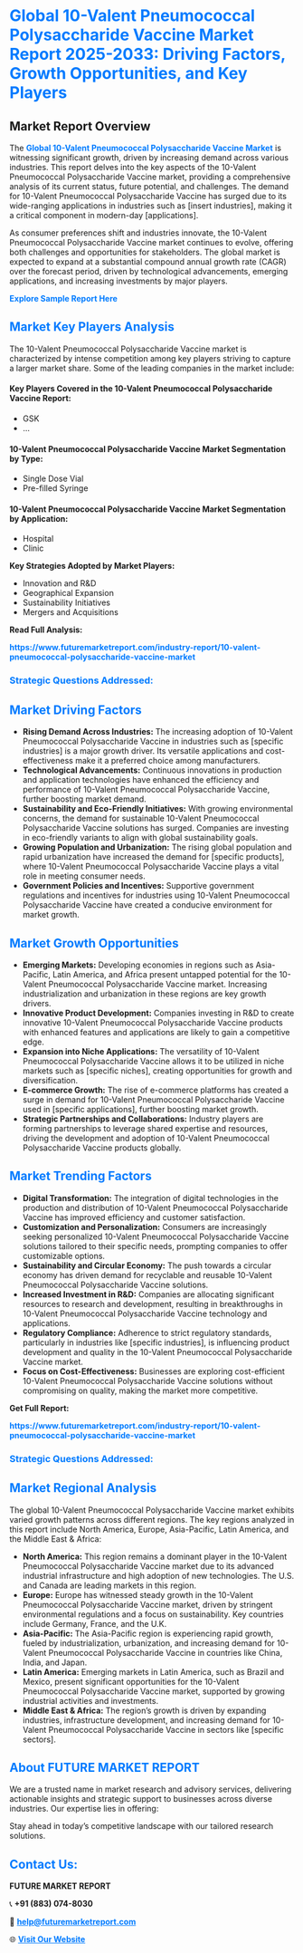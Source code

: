 <h1 style="color: #007BFF;">Global 10-Valent Pneumococcal Polysaccharide Vaccine Market Report 2025-2033: Driving Factors, Growth Opportunities, and Key Players</h1>

<section id="overview">
<h2>Market Report Overview</h2>
<p>The <a href="https://www.futuremarketreport.com/industry-report/10-valent-pneumococcal-polysaccharide-vaccine-market" style="color: #007BFF; text-decoration: none;"><strong>Global 10-Valent Pneumococcal Polysaccharide Vaccine Market</strong></a> is witnessing significant growth, driven by increasing demand across various industries. This report delves into the key aspects of the 10-Valent Pneumococcal Polysaccharide Vaccine market, providing a comprehensive analysis of its current status, future potential, and challenges. The demand for 10-Valent Pneumococcal Polysaccharide Vaccine has surged due to its wide-ranging applications in industries such as [insert industries], making it a critical component in modern-day [applications].</p>
<p>As consumer preferences shift and industries innovate, the 10-Valent Pneumococcal Polysaccharide Vaccine market continues to evolve, offering both challenges and opportunities for stakeholders. The global market is expected to expand at a substantial compound annual growth rate (CAGR) over the forecast period, driven by technological advancements, emerging applications, and increasing investments by major players.</p>
</section>

<section id="overview">
<p><a href="https://www.futuremarketreport.com/request-sample/reportId=105737" style="color: #007BFF; text-decoration: none;"><strong>Explore Sample Report Here</strong></a></p>
</section>

<section id="key-players">
<h2 style="color: #007BFF;">Market Key Players Analysis</h2>
<p>The 10-Valent Pneumococcal Polysaccharide Vaccine market is characterized by intense competition among key players striving to capture a larger market share. Some of the leading companies in the market include:</p>
<h4>Key Players Covered in the 10-Valent Pneumococcal Polysaccharide Vaccine Report:</h4>
<ul><li>GSK</li><li>...</li></ul>
<h4>10-Valent Pneumococcal Polysaccharide Vaccine Market Segmentation by Type:</h4>
<ul><li>Single Dose Vial</li><li>Pre-filled Syringe</li></ul>

<h4>10-Valent Pneumococcal Polysaccharide Vaccine Market Segmentation by Application:</h4>
<ul><li>Hospital</li><li>Clinic</li></ul>
<p><strong>Key Strategies Adopted by Market Players:</strong></p>
<ul>
<li>Innovation and R&D</li>
<li>Geographical Expansion</li>
<li>Sustainability Initiatives</li>
<li>Mergers and Acquisitions</li>
</ul>
</section>

<section>
<p><strong>Read Full Analysis: </strong></p><a href="https://www.futuremarketreport.com/industry-report/10-valent-pneumococcal-polysaccharide-vaccine-market" style="color: #007BFF; text-decoration: none;"><strong>https://www.futuremarketreport.com/industry-report/10-valent-pneumococcal-polysaccharide-vaccine-market</strong></a>
<h3 style="color: #007BFF;">Strategic Questions Addressed:</h3>
</section>

<section id="driving-factors">
<h2 style="color: #007BFF;">Market Driving Factors</h2>
<ul>
<li><strong>Rising Demand Across Industries:</strong> The increasing adoption of 10-Valent Pneumococcal Polysaccharide Vaccine in industries such as [specific industries] is a major growth driver. Its versatile applications and cost-effectiveness make it a preferred choice among manufacturers.</li>
<li><strong>Technological Advancements:</strong> Continuous innovations in production and application technologies have enhanced the efficiency and performance of 10-Valent Pneumococcal Polysaccharide Vaccine, further boosting market demand.</li>
<li><strong>Sustainability and Eco-Friendly Initiatives:</strong> With growing environmental concerns, the demand for sustainable 10-Valent Pneumococcal Polysaccharide Vaccine solutions has surged. Companies are investing in eco-friendly variants to align with global sustainability goals.</li>
<li><strong>Growing Population and Urbanization:</strong> The rising global population and rapid urbanization have increased the demand for [specific products], where 10-Valent Pneumococcal Polysaccharide Vaccine plays a vital role in meeting consumer needs.</li>
<li><strong>Government Policies and Incentives:</strong> Supportive government regulations and incentives for industries using 10-Valent Pneumococcal Polysaccharide Vaccine have created a conducive environment for market growth.</li>
</ul>
</section>

<section id="growth-opportunities">
<h2 style="color: #007BFF;">Market Growth Opportunities</h2>
<ul>
<li><strong>Emerging Markets:</strong> Developing economies in regions such as Asia-Pacific, Latin America, and Africa present untapped potential for the 10-Valent Pneumococcal Polysaccharide Vaccine market. Increasing industrialization and urbanization in these regions are key growth drivers.</li>
<li><strong>Innovative Product Development:</strong> Companies investing in R&D to create innovative 10-Valent Pneumococcal Polysaccharide Vaccine products with enhanced features and applications are likely to gain a competitive edge.</li>
<li><strong>Expansion into Niche Applications:</strong> The versatility of 10-Valent Pneumococcal Polysaccharide Vaccine allows it to be utilized in niche markets such as [specific niches], creating opportunities for growth and diversification.</li>
<li><strong>E-commerce Growth:</strong> The rise of e-commerce platforms has created a surge in demand for 10-Valent Pneumococcal Polysaccharide Vaccine used in [specific applications], further boosting market growth.</li>
<li><strong>Strategic Partnerships and Collaborations:</strong> Industry players are forming partnerships to leverage shared expertise and resources, driving the development and adoption of 10-Valent Pneumococcal Polysaccharide Vaccine products globally.</li>
</ul>
</section>

<section id="trending-factors">
<h2 style="color: #007BFF;">Market Trending Factors</h2>
<ul>
<li><strong>Digital Transformation:</strong> The integration of digital technologies in the production and distribution of 10-Valent Pneumococcal Polysaccharide Vaccine has improved efficiency and customer satisfaction.</li>
<li><strong>Customization and Personalization:</strong> Consumers are increasingly seeking personalized 10-Valent Pneumococcal Polysaccharide Vaccine solutions tailored to their specific needs, prompting companies to offer customizable options.</li>
<li><strong>Sustainability and Circular Economy:</strong> The push towards a circular economy has driven demand for recyclable and reusable 10-Valent Pneumococcal Polysaccharide Vaccine solutions.</li>
<li><strong>Increased Investment in R&D:</strong> Companies are allocating significant resources to research and development, resulting in breakthroughs in 10-Valent Pneumococcal Polysaccharide Vaccine technology and applications.</li>
<li><strong>Regulatory Compliance:</strong> Adherence to strict regulatory standards, particularly in industries like [specific industries], is influencing product development and quality in the 10-Valent Pneumococcal Polysaccharide Vaccine market.</li>
<li><strong>Focus on Cost-Effectiveness:</strong> Businesses are exploring cost-efficient 10-Valent Pneumococcal Polysaccharide Vaccine solutions without compromising on quality, making the market more competitive.</li>
</ul>
</section>

<section>
<p><strong>Get Full Report: </strong></p><a href="https://www.futuremarketreport.com/industry-report/10-valent-pneumococcal-polysaccharide-vaccine-market" style="color: #007BFF; text-decoration: none;"><strong>https://www.futuremarketreport.com/industry-report/10-valent-pneumococcal-polysaccharide-vaccine-market</strong></a>
<h3 style="color: #007BFF;">Strategic Questions Addressed:</h3>
</section>


<section id="regional-analysis">
<h2 style="color: #007BFF;">Market Regional Analysis</h2>
<p>The global 10-Valent Pneumococcal Polysaccharide Vaccine market exhibits varied growth patterns across different regions. The key regions analyzed in this report include North America, Europe, Asia-Pacific, Latin America, and the Middle East & Africa:</p>
<ul>
<li><strong>North America:</strong> This region remains a dominant player in the 10-Valent Pneumococcal Polysaccharide Vaccine market due to its advanced industrial infrastructure and high adoption of new technologies. The U.S. and Canada are leading markets in this region.</li>
<li><strong>Europe:</strong> Europe has witnessed steady growth in the 10-Valent Pneumococcal Polysaccharide Vaccine market, driven by stringent environmental regulations and a focus on sustainability. Key countries include Germany, France, and the U.K.</li>
<li><strong>Asia-Pacific:</strong> The Asia-Pacific region is experiencing rapid growth, fueled by industrialization, urbanization, and increasing demand for 10-Valent Pneumococcal Polysaccharide Vaccine in countries like China, India, and Japan.</li>
<li><strong>Latin America:</strong> Emerging markets in Latin America, such as Brazil and Mexico, present significant opportunities for the 10-Valent Pneumococcal Polysaccharide Vaccine market, supported by growing industrial activities and investments.</li>
<li><strong>Middle East & Africa:</strong> The region’s growth is driven by expanding industries, infrastructure development, and increasing demand for 10-Valent Pneumococcal Polysaccharide Vaccine in sectors like [specific sectors].</li>
</ul>
</section>

<footer>
<h2 style="color: #007BFF;">About FUTURE MARKET REPORT</h2>
<p>We are a trusted name in market research and advisory services, delivering actionable insights and strategic support to businesses across diverse industries. Our expertise lies in offering:</p>

<p>Stay ahead in today’s competitive landscape with our tailored research solutions.</p>

<h2 style="color: #007BFF;">Contact Us:</h2>
<p><strong>FUTURE MARKET REPORT</strong></p>
<p>📞 <strong>+91 (883) 074-8030</strong></p>
<p>📧 <strong><a href="mailto:help@futuremarketreport.com" style="color: #007BFF;">help@futuremarketreport.com</a></strong></p>
<p>🌐 <strong><a href="https://www.futuremarketreport.com/" style="color: #007BFF;">Visit Our Website</a></strong></p>
</footer>